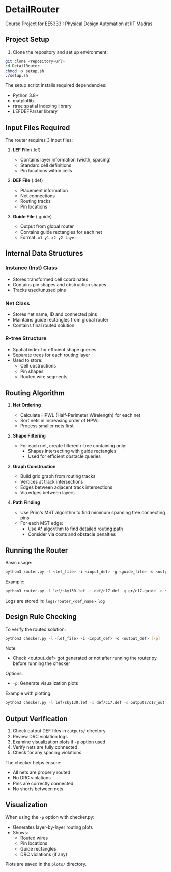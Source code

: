 # DetailRouter
Course Project for EE5333 : Physical Design Automation at IIT Madras

## Project Setup

1. Clone the repository and set up environment:
```bash
git clone <repository-url>
cd DetailRouter
chmod +x setup.sh
./setup.sh
```

The setup script installs required dependencies:
- Python 3.8+
- matplotlib
- rtree spatial indexing library 
- LEFDEFParser library

## Input Files Required

The router requires 3 input files:

1. **LEF File** (.lef)
   - Contains layer information (width, spacing)
   - Standard cell definitions
   - Pin locations within cells

2. **DEF File** (.def) 
   - Placement information
   - Net connections
   - Routing tracks
   - Pin locations

3. **Guide File** (.guide)
   - Output from global router
   - Contains guide rectangles for each net
   - Format: `x1 y1 x2 y2 layer`

## Internal Data Structures

### Instance (Inst) Class
- Stores transformed cell coordinates
- Contains pin shapes and obstruction shapes
- Tracks used/unused pins

### Net Class
- Stores net name, ID and connected pins
- Maintains guide rectangles from global router
- Contains final routed solution

### R-tree Structure
- Spatial index for efficient shape queries
- Separate trees for each routing layer
- Used to store:
  - Cell obstructions
  - Pin shapes  
  - Routed wire segments

## Routing Algorithm 

1. **Net Ordering**
   - Calculate HPWL (Half-Perimeter Wirelength) for each net
   - Sort nets in increasing order of HPWL
   - Process smaller nets first

2. **Shape Filtering**
   - For each net, create filtered r-tree containing only:
     - Shapes intersecting with guide rectangles
     - Used for efficient obstacle queries

3. **Graph Construction**
   - Build grid graph from routing tracks
   - Vertices at track intersections
   - Edges between adjacent track intersections
   - Via edges between layers

4. **Path Finding**
   - Use Prim's MST algorithm to find minimum spanning tree connecting pins
   - For each MST edge:
     - Use A* algorithm to find detailed routing path
     - Consider via costs and obstacle penalties

## Running the Router

Basic usage:
```bash
python3 router.py -l <lef_file> -i <input_def> -g <guide_file> -o <output_def>
```

Example:
```bash
python3 router.py -l lef/sky130.lef -i def/c17.def -g gr/c17.guide -o sol/c17_out.def
```

Logs are stored in: `logs/router_<def_name>.log`

## Design Rule Checking

To verify the routed solution:
```bash 
python3 checker.py -l <lef_file> -i <input_def> -o <output_def> [-p]
```
Note:
- Check <output_def> got generated or not after running the router.py before running the checker

Options:
- `-p`: Generate visualization plots

Example with plotting:
```bash
python3 checker.py -l lef/sky130.lef -i def/c17.def -o outputs/c17_out.def -p
```

## Output Verification

1. Check output DEF files in `outputs/` directory
2. Review DRC violation logs 
3. Examine visualization plots if `-p` option used
4. Verify nets are fully connected
5. Check for any spacing violations

The checker helps ensure:
- All nets are properly routed
- No DRC violations
- Pins are correctly connected
- No shorts between nets

## Visualization

When using the `-p` option with checker.py:
- Generates layer-by-layer routing plots
- Shows:
  - Routed wires
  - Pin locations  
  - Guide rectangles
  - DRC violations (if any)

Plots are saved in the `plots/` directory.
